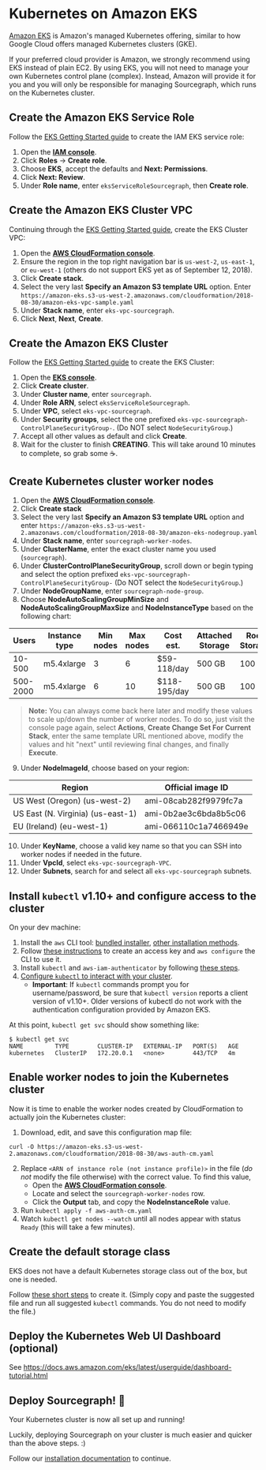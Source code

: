 # Kubernetes on Amazon EKS

[Amazon EKS](https://aws.amazon.com/eks/) is Amazon's managed Kubernetes offering, similar to how Google Cloud offers managed Kubernetes clusters (GKE).

If your preferred cloud provider is Amazon, we strongly recommend using EKS instead of plain EC2. By using EKS, you will not need to manage your own Kubernetes control plane (complex). Instead, Amazon will provide it for you and you will only be responsible for managing Sourcegraph, which runs on the Kubernetes cluster.

## Create the Amazon EKS Service Role

Follow the [EKS Getting Started guide](https://docs.aws.amazon.com/eks/latest/userguide/getting-started.html#eks-prereqs) to create the IAM EKS service role:

1. Open the [**IAM console**](https://console.aws.amazon.com/iam/).
2. Click **Roles** -> **Create role**.
3. Choose **EKS**, accept the defaults and **Next: Permissions**.
4. Click **Next: Review**.
5. Under **Role name**, enter `eksServiceRoleSourcegraph`, then **Create role**.

## Create the Amazon EKS Cluster VPC

Continuing through the [EKS Getting Started guide](https://docs.aws.amazon.com/eks/latest/userguide/getting-started.html#eks-prereqs), create the EKS Cluster VPC:

1. Open the [**AWS CloudFormation console**](https://console.aws.amazon.com/cloudformation/).
2. Ensure the region in the top right navigation bar is `us-west-2`, `us-east-1`, or `eu-west-1` (others do not support EKS yet as of September 12, 2018).
3. Click **Create stack**.
4. Select the very last **Specify an Amazon S3 template URL** option. Enter `https://amazon-eks.s3-us-west-2.amazonaws.com/cloudformation/2018-08-30/amazon-eks-vpc-sample.yaml`
5. Under **Stack name**, enter `eks-vpc-sourcegraph`.
6. Click **Next**, **Next**, **Create**.

## Create the Amazon EKS Cluster

Follow the [EKS Getting Started guide](https://docs.aws.amazon.com/eks/latest/userguide/getting-started.html#eks-create-cluster) to create the EKS Cluster:

1. Open the [**EKS console**](https://console.aws.amazon.com/eks/home#/clusters).
2. Click **Create cluster**.
3. Under **Cluster name**, enter `sourcegraph`.
4. Under **Role ARN**, select `eksServiceRoleSourcegraph`.
5. Under **VPC**, select `eks-vpc-sourcegraph`.
6. Under **Security groups**, select the one prefixed `eks-vpc-sourcegraph-ControlPlaneSecurityGroup-`. (Do NOT select `NodeSecurityGroup`.)
7. Accept all other values as default and click **Create**.
8. Wait for the cluster to finish **CREATING**. This will take around 10 minutes to complete, so grab some ☕.

## Create Kubernetes cluster worker nodes

1. Open the [**AWS CloudFormation console**](https://console.aws.amazon.com/cloudformation/).
2. Click **Create stack**
3. Select the very last **Specify an Amazon S3 template URL** option and enter `https://amazon-eks.s3-us-west-2.amazonaws.com/cloudformation/2018-08-30/amazon-eks-nodegroup.yaml`
4. Under **Stack name**, enter `sourcegraph-worker-nodes`.
5. Under **ClusterName**, enter the exact cluster name you used (`sourcegraph`).
6. Under **ClusterControlPlaneSecurityGroup**, scroll down or begin typing and select the option prefixed `eks-vpc-sourcegraph-ControlPlaneSecurityGroup-` (Do NOT select the `NodeSecurityGroup`.)
7. Under **NodeGroupName**, enter `sourcegraph-node-group`.
8. Choose **NodeAutoScalingGroupMinSize** and **NodeAutoScalingGroupMaxSize** and **NodeInstanceType** based on the following chart:

<div class="table">

| Users        | Instance type | Min nodes | Max nodes | Cost est.  | Attached Storage | Root Storage |
| ------------ | ------------- | --------- | --------- | ---------- | ---------------- | ------------ |
| 10-500        | m5.4xlarge    | 3         | 6         | $59-118/day | 500 GB           | 100 GB        |
| 500-2000       | m5.4xlarge   | 6         | 10         | $118-195/day | 500 GB           | 100 GB        |


</div>

> **Note:** You can always come back here later and modify these values to scale up/down the number of worker nodes. To do so, just visit the console page again, select **Actions**, **Create Change Set For Current Stack**, enter the same template URL mentioned above, modify the values and hit "next" until reviewing final changes, and finally **Execute**.

9. Under **NodeImageId**, choose based on your region:

| Region                            | Official image ID     |
| --------------------------------- | --------------------- |
| US West (Oregon) (us-west-2)      | ami-08cab282f9979fc7a |
| US East (N. Virginia) (us-east-1) | ami-0b2ae3c6bda8b5c06 |
| EU (Ireland) (eu-west-1)          | ami-066110c1a7466949e |

10. Under **KeyName**, choose a valid key name so that you can SSH into worker nodes if needed in the future.
11. Under **VpcId**, select `eks-vpc-sourcegraph-VPC`.
12. Under **Subnets**, search for and select all `eks-vpc-sourcegraph` subnets.

## Install `kubectl` v1.10+ and configure access to the cluster

On your dev machine:

1. Install the `aws` CLI tool: [bundled installer](https://docs.aws.amazon.com/cli/latest/userguide/awscli-install-bundle.html), [other installation methods](https://docs.aws.amazon.com/cli/latest/userguide/installing.html).
2. Follow [these instructions](https://docs.aws.amazon.com/cli/latest/userguide/cli-chap-getting-started.html) to create an access key and `aws configure` the CLI to use it.
3. Install `kubectl` and `aws-iam-authenticator` by following [these steps](https://docs.aws.amazon.com/eks/latest/userguide/configure-kubectl.html).
4. [Configure `kubectl` to interact with your cluster](https://docs.aws.amazon.com/eks/latest/userguide/getting-started.html#eks-configure-kubectl).
   - **Important**: If `kubectl` commands prompt you for username/password, be sure that `kubectl version` reports a client version of v1.10+. Older versions of kubectl do not work with the authentication configuration provided by Amazon EKS.

At this point, `kubectl get svc` should show something like:

```
$ kubectl get svc
NAME         TYPE        CLUSTER-IP   EXTERNAL-IP   PORT(S)   AGE
kubernetes   ClusterIP   172.20.0.1   <none>        443/TCP   4m
```

## Enable worker nodes to join the Kubernetes cluster

Now it is time to enable the worker nodes created by CloudFormation to actually join the Kubernetes cluster:

1. Download, edit, and save this configuration map file:

```
curl -O https://amazon-eks.s3-us-west-2.amazonaws.com/cloudformation/2018-08-30/aws-auth-cm.yaml
```

2. Replace `<ARN of instance role (not instance profile)>` in the file (_do not_ modify the file otherwise) with the correct value. To find this value,
   - Open the [**AWS CloudFormation console**](https://console.aws.amazon.com/cloudformation/).
   - Locate and select the `sourcegraph-worker-nodes` row.
   - Click the **Output** tab, and copy the **NodeInstanceRole** value.
3. Run `kubectl apply -f aws-auth-cm.yaml`
4. Watch `kubectl get nodes --watch` until all nodes appear with status `Ready` (this will take a few minutes).

## Create the default storage class

EKS does not have a default Kubernetes storage class out of the box, but one is needed.

Follow [these short steps](https://docs.aws.amazon.com/eks/latest/userguide/storage-classes.html) to create it. (Simply copy and paste the suggested file and run all suggested `kubectl` commands. You do not need to modify the file.)

## Deploy the Kubernetes Web UI Dashboard (optional)

See https://docs.aws.amazon.com/eks/latest/userguide/dashboard-tutorial.html

## Deploy Sourcegraph! 🎉

Your Kubernetes cluster is now all set up and running!

Luckily, deploying Sourcegraph on your cluster is much easier and quicker than the above steps. :)

Follow our [installation documentation](index.md) to continue.
